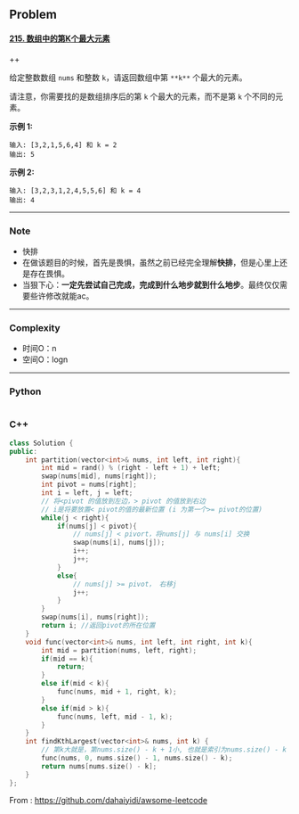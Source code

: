## Problem

#### [215. 数组中的第K个最大元素](https://leetcode-cn.com/problems/kth-largest-element-in-an-array/)

++

给定整数数组 `nums` 和整数 `k`，请返回数组中第 `**k**` 个最大的元素。

请注意，你需要找的是数组排序后的第 `k` 个最大的元素，而不是第 `k` 个不同的元素。

 

**示例 1:**

```
输入: [3,2,1,5,6,4] 和 k = 2
输出: 5
```

**示例 2:**

```
输入: [3,2,3,1,2,4,5,5,6] 和 k = 4
输出: 4
```

 

------

### Note

- 快排
- 在做该题目的时候，首先是畏惧，虽然之前已经完全理解**快排**，但是心里上还是存在畏惧。
- 当狠下心：**一定先尝试自己完成，完成到什么地步就到什么地步**。最终仅仅需要些许修改就能ac。

------

### Complexity

- 时间O：n
- 空间O：logn

------

### Python

```python

```

### C++

```C++
class Solution {
public:
    int partition(vector<int>& nums, int left, int right){
        int mid = rand() % (right - left + 1) + left;
        swap(nums[mid], nums[right]);
        int pivot = nums[right];
        int i = left, j = left;
        // 将<pivot 的值放到左边，> pivot 的值放到右边
        // i是将要放置< pivot的值的最新位置 (i 为第一个>= pivot的位置)
        while(j < right){
            if(nums[j] < pivot){
                // nums[j] < pivort，将nums[j] 与 nums[i] 交换
                swap(nums[i], nums[j]);
                i++;
                j++;
            }
            else{
                // nums[j] >= pivot， 右移j
                j++;
            }
        }
        swap(nums[i], nums[right]);
        return i; //返回pivot的所在位置
    }
    void func(vector<int>& nums, int left, int right, int k){
        int mid = partition(nums, left, right);
        if(mid == k){
            return;
        }
        else if(mid < k){
            func(nums, mid + 1, right, k);
        }
        else if(mid > k){
            func(nums, left, mid - 1, k);
        }
    }
    int findKthLargest(vector<int>& nums, int k) {
        // 第k大就是，第nums.size() - k + 1小, 也就是索引为nums.size() - k
        func(nums, 0, nums.size() - 1, nums.size() - k);
        return nums[nums.size() - k];
    }
};
```



From : https://github.com/dahaiyidi/awsome-leetcode
